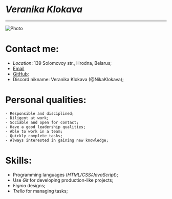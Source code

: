 # _Veranika Klokava_
---
![Photo](https://avatars.githubusercontent.com/u/117288755?v=4)

# Contact me:
 - _Location_: 139 Solomovoy str., Hrodna, Belarus;
 - [Email](veronika.kazakevich1997@gmail.com)
 - [GitHub](https://github.com/NikaKlokava);
 - Discord nikname: Veranika Klokava (@NikaKlokava);
 # Personal qualities:
    - Responsible and disciplined;
    - Diligent at work;
    - Sociable and open for contact;
    - Have a good leadership qualities;
    - Able to work in a team;
    - Quickly complete tasks;
    - Always interested in gaining new knowledge;
# Skills: 
  - Programming languages (_HTML/CSS/JavaScript_);
  - Use _Git_ for developing production-like projects;
  - _Figma_ designs;
  - _Trello_ for managing tasks;